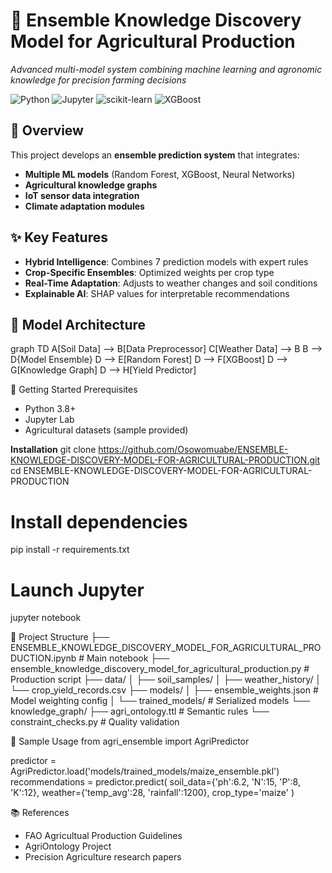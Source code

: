 # 🌱 Ensemble Knowledge Discovery Model for Agricultural Production

*Advanced multi-model system combining machine learning and agronomic knowledge for precision farming decisions*

![Python](https://img.shields.io/badge/Python-3.8%2B-blue)
![Jupyter](https://img.shields.io/badge/Jupyter-Notebook-orange)
![scikit-learn](https://img.shields.io/badge/scikit--learn-1.0%2B-green)
![XGBoost](https://img.shields.io/badge/XGBoost-1.5%2B-yellow)

## 📌 Overview
This project develops an **ensemble prediction system** that integrates:
- **Multiple ML models** (Random Forest, XGBoost, Neural Networks)
- **Agricultural knowledge graphs**
- **IoT sensor data integration**
- **Climate adaptation modules**

## ✨ Key Features
- **Hybrid Intelligence**: Combines 7 prediction models with expert rules
- **Crop-Specific Ensembles**: Optimized weights per crop type
- **Real-Time Adaptation**: Adjusts to weather changes and soil conditions
- **Explainable AI**: SHAP values for interpretable recommendations

## 🧠 Model Architecture

graph TD
    A[Soil Data] --> B[Data Preprocessor]
    C[Weather Data] --> B
    B --> D{Model Ensemble}
    D --> E[Random Forest]
    D --> F[XGBoost]
    D --> G[Knowledge Graph]
    D --> H[Yield Predictor]

🚀 Getting Started
Prerequisites
- Python 3.8+
- Jupyter Lab
- Agricultural datasets (sample provided)

**Installation**
git clone https://github.com/Osowomuabe/ENSEMBLE-KNOWLEDGE-DISCOVERY-MODEL-FOR-AGRICULTURAL-PRODUCTION.git
cd ENSEMBLE-KNOWLEDGE-DISCOVERY-MODEL-FOR-AGRICULTURAL-PRODUCTION

# Install dependencies
pip install -r requirements.txt

# Launch Jupyter
jupyter notebook

📂 Project Structure
├── ENSEMBLE_KNOWLEDGE_DISCOVERY_MODEL_FOR_AGRICULTURAL_PRODUCTION.ipynb  # Main notebook
├── ensemble_knowledge_discovery_model_for_agricultural_production.py     # Production script
├── data/
│   ├── soil_samples/
│   ├── weather_history/
│   └── crop_yield_records.csv
├── models/
│   ├── ensemble_weights.json            # Model weighting config
│   └── trained_models/                  # Serialized models
└── knowledge_graph/
    ├── agri_ontology.ttl                # Semantic rules
    └── constraint_checks.py             # Quality validation
    
🌾 Sample Usage
from agri_ensemble import AgriPredictor

predictor = AgriPredictor.load('models/trained_models/maize_ensemble.pkl')
recommendations = predictor.predict(
    soil_data={'ph':6.2, 'N':15, 'P':8, 'K':12},
    weather={'temp_avg':28, 'rainfall':1200},
    crop_type='maize'
)

📚 References
- FAO Agricultual Production Guidelines
- AgriOntology Project
- Precision Agriculture research papers
